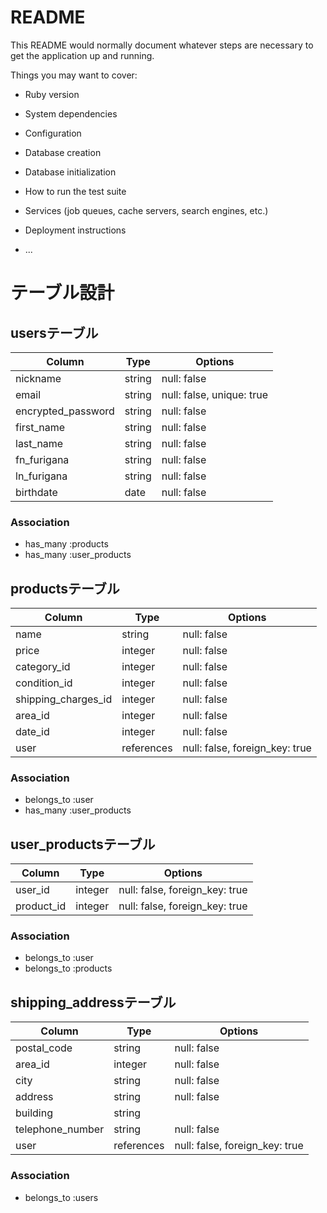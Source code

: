 # README

This README would normally document whatever steps are necessary to get the
application up and running.

Things you may want to cover:

* Ruby version

* System dependencies

* Configuration

* Database creation

* Database initialization

* How to run the test suite

* Services (job queues, cache servers, search engines, etc.)

* Deployment instructions

* ...

# テーブル設計

## usersテーブル

| Column             | Type     | Options     |
| ------------------ | -------- | ----------- |
| nickname           | string   | null: false |
| email              | string   | null: false, unique: true |
| encrypted_password | string   | null: false |
| first_name         | string   | null: false |
| last_name          | string   | null: false |
| fn_furigana        | string   | null: false |
| ln_furigana        | string   | null: false |
| birthdate          | date     | null: false |

### Association
- has_many :products
- has_many :user_products

## productsテーブル
| Column              | Type       | Options     |
| ------------------- | ---------- | ----------- |
| name                | string     | null: false |
| price               | integer    | null: false |
| category_id         | integer    | null: false |
| condition_id        | integer    | null: false |
| shipping_charges_id | integer    | null: false |
| area_id             | integer    | null: false |
| date_id             | integer    | null: false |
| user                | references | null: false, foreign_key: true |

### Association
- belongs_to :user
- has_many :user_products

## user_productsテーブル
| Column               | Type       | Options                        |
| -------------------- | ---------- | ------------------------------ |
| user_id              | integer    | null: false, foreign_key: true |
| product_id           | integer    | null: false, foreign_key: true |

### Association
- belongs_to :user
- belongs_to :products

## shipping_addressテーブル
| Column           | Type       | Options     |
| ---------------- | ---------- | ----------- |
| postal_code      | string     | null: false |
| area_id          | integer    | null: false |
| city             | string     | null: false |
| address          | string     | null: false |
| building         | string     |             |
| telephone_number | string     | null: false |
| user             | references | null: false, foreign_key: true |

### Association
- belongs_to :users
